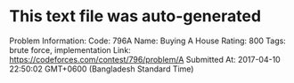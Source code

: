 # This text file was auto-generated

Problem Information:
Code: 796A
Name: Buying A House
Rating: 800
Tags: brute force, implementation
Link: https://codeforces.com/contest/796/problem/A
Submitted At: 2017-04-10 22:50:02 GMT+0600 (Bangladesh Standard Time)